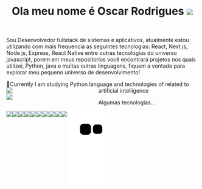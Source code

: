 <h1 align = "center" background = "green">
   Ola meu nome é Oscar Rodrigues
  <img src ="https://media0.giphy.com/media/xUPGGDNsLvqsBOhuU0/giphy.gif?cid=ecf05e47m4l7bu2evh5wb1wyat849fi0ex9a1kozdau6knok&rid=giphy.gif&ct=g" width =  "50"/>
</h1><br>
<p>
   Sou Desenvolvedor fullstack de sistemas e aplicativos, atualmente estou utilizando com mais frequencia as seguintes tecnologias: React, Next js, Node js, Express, React Native entre outras tecnologias do universo javascript, 
   porem em meus repositorios você encontrará projetos nos quais utilizei, Python, java e muitas outras linguagens, fiquem a vontade para explorar meu pequeno universo de desenvolvimento!
</p>
 🌱Currently I am studying Python language and technologies of
 related to artificial intelligence
 <img align="left" width = "48%"  src =  "https://github-readme-stats.vercel.app/api?username=oscarRodriguesDev&show_icons=true&theme=radical"/>
 <img align="left"  width = "48%"  src =  "https://github-readme-stats.vercel.app/api/top-langs/?username=oscarRodriguesDev&layout=compact"/>
 
 Algumas tecnologias...

 <img align= "left" src =  "https://img.shields.io/badge/python-3670A0?style=for-the-badge&logo=python&logoColor=ffdd54"/>
 <img align= "left" src =  "https://img.shields.io/badge/java-%23ED8B00.svg?style=for-the-badge&logo=java&logoColor=white"/>
 <img align= "left" src =  "https://img.shields.io/badge/html5-%23E34F26.svg?style=for-the-badge&logo=html5&logoColor=white"/>
 <img align= "left" src =  "https://img.shields.io/badge/javascript-%23323330.svg?style=for-the-badge&logo=javascript&logoColor=%23F7DF1"/>
 <img align= "left" src =  "https://img.shields.io/badge/css3-%231572B6.svg?style=for-the-badge&logo=css3&logoColor=white"/>
 <img align= "left" src =  "https://img.shields.io/badge/sqlite-%2307405e.svg?style=for-the-badge&logo=sqlite&logoColor=white"/>
 <img align= "left" src =  "https://img.shields.io/badge/Microsoft%20SQL%20Sever-CC2927?style=for-the-badge&logo=microsoft%20sql%20server&logoColor=white"/>
 <img align= "left" src =  "https://img.shields.io/badge/pandas-%23150458.svg?style=for-the-badge&logo=pandas&logoColor=white"/>
 <img align= "left" src =  "https://img.shields.io/badge/numpy-%23013243.svg?style=for-the-badge&logo=numpy&logoColor=white"/>
 <img align= "left" src =  "https://img.shields.io/badge/react-%23013243.svg?style=for-the-badge&logo=numpy&logoColor=white"/>


 
  ![Snake animation](https://github.com/oscarRodriguesDev/oscarRodriguesDev/blob/output/github-contribution-grid-snake.svg)
 



